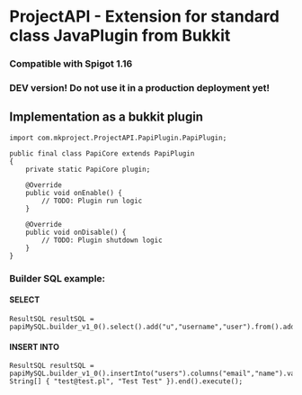 # ProjectAPI - Extension for standard class JavaPlugin from Bukkit

### Compatible with Spigot 1.16
### DEV version! Do not use it in a production deployment yet!

## Implementation as a bukkit plugin
```
import com.mkproject.ProjectAPI.PapiPlugin.PapiPlugin;

public final class PapiCore extends PapiPlugin
{
    private static PapiCore plugin;

    @Override
    public void onEnable() {
        // TODO: Plugin run logic
    }

    @Override
    public void onDisable() {
        // TODO: Plugin shutdown logic
    }
}
```

### Builder SQL example:

#### SELECT
```
ResultSQL resultSQL = papiMySQL.builder_v1_0().select().add("u","username","user").from().add("users","u").end().execute();
```

#### INSERT INTO
```
ResultSQL resultSQL = papiMySQL.builder_v1_0().insertInto("users").columns("email","name").valuesArray(new String[] { "test@test.pl", "Test Test" }).end().execute();
```
